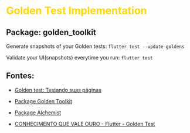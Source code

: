 <div>
<h1 style="color:gold;">Golden Test Implementation</h1>
</div>

## Package: golden_toolkit

Generate snapshots of your Golden tests:
`
flutter test --update-goldens
`

Validate your UI(snapshots) everytime you run:
`
flutter test
`

## Fontes:

* [Golden test: Testando suas páginas](https://medium.com/brasilflutter/golden-test-testando-suas-páginas-parte-1-a8b2b490f4ea)

* [Package Golden Toolkit](https://pub.dev/documentation/golden_toolkit/latest/)

* [Package Alchemist](https://pub.dev/packages/alchemist)

* [CONHECIMENTO QUE VALE OURO - Flutter - Golden Test](https://www.youtube.com/watch?v=1E-qC7x0YzI)
